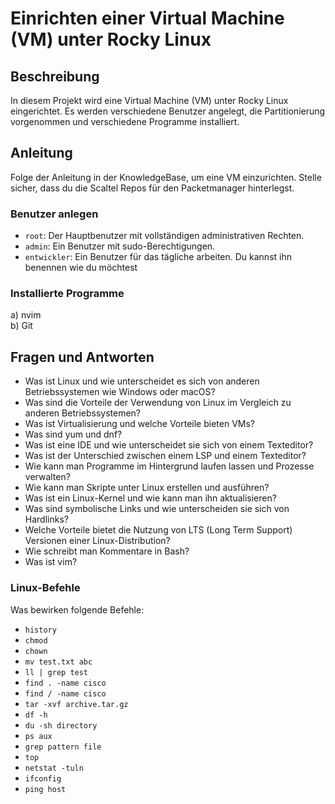 # Einrichten einer Virtual Machine (VM) unter Rocky Linux

## Beschreibung
In diesem Projekt wird eine Virtual Machine (VM) unter Rocky Linux eingerichtet. Es werden verschiedene Benutzer angelegt, die Partitionierung vorgenommen und verschiedene Programme installiert.

## Anleitung
Folge der Anleitung in der KnowledgeBase, um eine VM einzurichten. Stelle sicher, dass du die Scaltel Repos für den Packetmanager hinterlegst.

### Benutzer anlegen
- `root`: Der Hauptbenutzer mit vollständigen administrativen Rechten.
- `admin`: Ein Benutzer mit sudo-Berechtigungen.
- `entwickler`: Ein Benutzer für das tägliche arbeiten. Du kannst ihn benennen wie du möchtest 


### Installierte Programme
a) nvim  
b) Git  

## Fragen und Antworten
- Was ist Linux und wie unterscheidet es sich von anderen Betriebssystemen wie Windows oder macOS?
- Was sind die Vorteile der Verwendung von Linux im Vergleich zu anderen Betriebssystemen?
- Was ist Virtualisierung und welche Vorteile bieten VMs?
- Was sind yum und dnf?
- Was ist eine IDE und wie unterscheidet sie sich von einem Texteditor?
- Was ist der Unterschied zwischen einem LSP und einem Texteditor?
- Wie kann man Programme im Hintergrund laufen lassen und Prozesse verwalten?
- Wie kann man Skripte unter Linux erstellen und ausführen?
- Was ist ein Linux-Kernel und wie kann man ihn aktualisieren?
- Was sind symbolische Links und wie unterscheiden sie sich von Hardlinks?
- Welche Vorteile bietet die Nutzung von LTS (Long Term Support) Versionen einer Linux-Distribution?
- Wie schreibt man Kommentare in Bash?
- Was ist vim?

### Linux-Befehle
Was bewirken folgende Befehle:
- `history`
- `chmod`
- `chown`
- `mv test.txt abc`
- `ll | grep test`
- `find . -name cisco`
- `find / -name cisco`
- `tar -xvf archive.tar.gz`
- `df -h`
- `du -sh directory`
- `ps aux`
- `grep pattern file`
- `top`
- `netstat -tuln`
- `ifconfig`
- `ping host`


